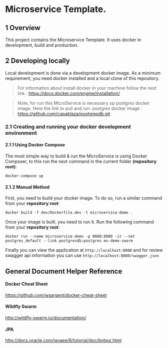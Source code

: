 
# Microservice Template.

## 1 Overview
This project contains the Microservice Template. It uses docker in development, build and production.

## 2 Developing locally 
Local development is done via a development docker image. As a minimum requirement, you need docker installed and a local clone of this repository.

> For information about install docker in your machine follow the next link :
> https://docs.docker.com/engine/installation/

> Note, for run this MicroService is necessary up postgres docker image. Here the link to pull and run:
> postgres docker image :  https://github.com/capablaza/postgresdb.git

### 2.1 Creating and running your docker development environment

#### 2.1.1 Using Docker Compose

The most simple way to build & run the MicroService is using Docker Composer, to this run the next command in the current folder **(repository root)**:

```docker-compose up```

#### 2.1.2 Manual Method

First, you need to build your docker image. To do so, run a similar command from your **repository root**:     

```docker build -f dev/Dockerfile.dev -t microservice-demo .```

Once your image is built, you need to run it. Run the following command from your **repository root**:  

```docker run --name microservice-demo -p 8080:8080 -it --net postgres_default --link postgresdb:postgres ms-demo-swarm```

Finally you can view the application at ```http://localhost:8080```  and for review swagger api information you can use ```http://localhost:8080/swagger.json```


## General Document Helper Reference

#### Docker Cheat Sheet 

https://github.com/wsargent/docker-cheat-sheet

#### Wildfly Swarm

http://wildfly-swarm.io/documentation/

#### JPA
http://docs.oracle.com/javaee/6/tutorial/doc/bnbpz.html